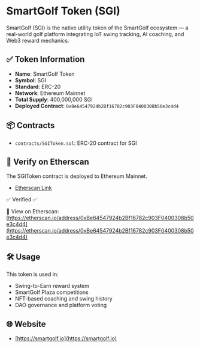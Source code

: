 # SmartGolf Token (SGI)

SmartGolf (SGI) is the native utility token of the SmartGolf ecosystem — a real-world golf platform integrating IoT swing tracking, AI coaching, and Web3 reward mechanics.

## ✅ Token Information

- **Name**: SmartGolf Token
- **Symbol**: SGI
- **Standard**: ERC-20
- **Network**: Ethereum Mainnet
- **Total Supply**: 400,000,000 SGI
- **Deployed Contract**: `0xBe64547924b2Bf16782c903F0400308b50e3c4d4`

## 📦 Contracts

- `contracts/SGIToken.sol`: ERC-20 contract for SGI

## 🧪 Verify on Etherscan

The SGIToken contract is deployed to Ethereum Mainnet.

- [Etherscan Link](https://etherscan.io/address/0xBe64547924b2Bf16782c903F0400308b50e3c4d4)

✅ Verified ✅

🔗 View on Etherscan:  
[https://etherscan.io/address/0xBe64547924b2Bf16782c903F0400308b50e3c4d4](https://etherscan.io/address/0xBe64547924b2Bf16782c903F0400308b50e3c4d4)


## 🛠 Usage

This token is used in:
- Swing-to-Earn reward system
- SmartGolf Plaza competitions
- NFT-based coaching and swing history
- DAO governance and platform voting

## 🌐 Website

- [https://smartgolf.io](https://smartgolf.io)
